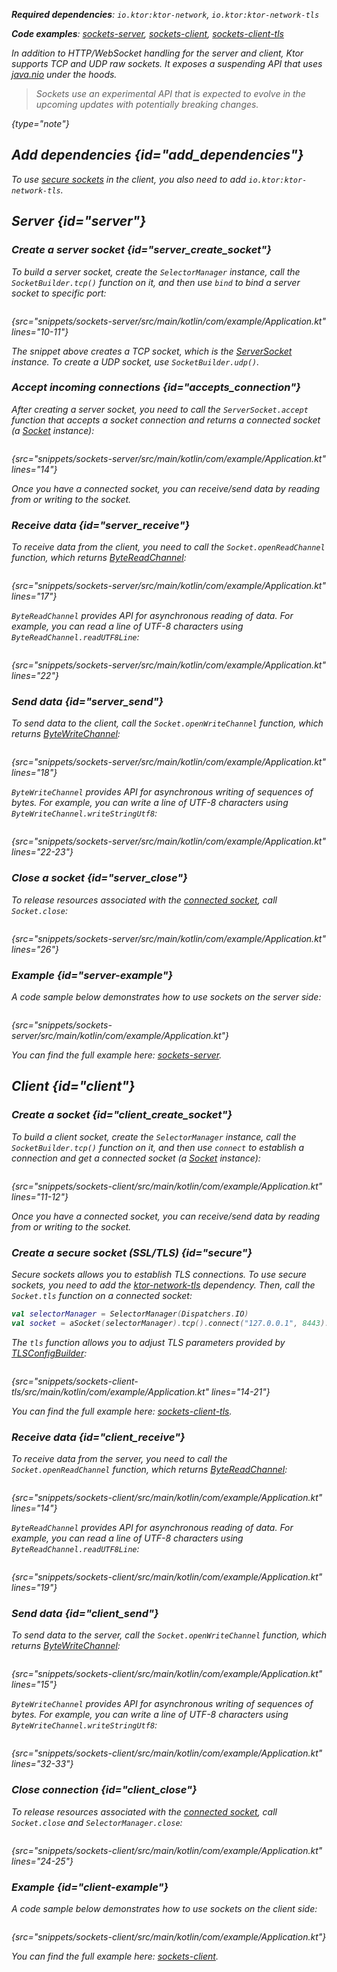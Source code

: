 [//]: # (title: Sockets)

<var name="plugin_name" value="Sockets"/>

<tldr>
<p>
<b>Required dependencies</b>: <code>io.ktor:ktor-network</code>, <code>io.ktor:ktor-network-tls</code>
</p>
<p><b>Code examples</b>:
<a href="https://github.com/ktorio/ktor-documentation/tree/%current-branch%/codeSnippets/snippets/sockets-server">sockets-server</a>,
<a href="https://github.com/ktorio/ktor-documentation/tree/%current-branch%/codeSnippets/snippets/sockets-client">sockets-client</a>,
<a href="https://github.com/ktorio/ktor-documentation/tree/%current-branch%/codeSnippets/snippets/sockets-client-tls">sockets-client-tls</a>
</p>
</tldr>

In addition to HTTP/WebSocket handling for the server and client, Ktor supports TCP and UDP raw sockets.
It exposes a suspending API that uses [java.nio](https://docs.oracle.com/javase/8/docs/api/java/nio/package-summary.html) under the hoods.

> Sockets use an experimental API that is expected to evolve in the upcoming updates with potentially breaking changes.
>
{type="note"}

## Add dependencies {id="add_dependencies"}

<var name="artifact_name" value="ktor-network"/>
<include src="lib.xml" element-id="add_ktor_artifact_intro"/>
<include src="lib.xml" element-id="add_ktor_artifact"/>

To use [secure sockets](#secure) in the client, you also need to add `io.ktor:ktor-network-tls`.


## Server {id="server"}

### Create a server socket {id="server_create_socket"}

To build a server socket, create the `SelectorManager` instance, call the `SocketBuilder.tcp()` function on it, 
and then use `bind` to bind a server socket to specific port:

```kotlin
```
{src="snippets/sockets-server/src/main/kotlin/com/example/Application.kt" lines="10-11"}

The snippet above creates a TCP socket, which is the [ServerSocket](https://api.ktor.io/ktor-network/io.ktor.network.sockets/-server-socket/index.html) instance.
To create a UDP socket, use `SocketBuilder.udp()`.


### Accept incoming connections {id="accepts_connection"}

After creating a server socket, you need to call the `ServerSocket.accept` function that accepts a socket connection and 
returns a connected socket (a [Socket](https://api.ktor.io/ktor-network/io.ktor.network.sockets/-socket/index.html) instance):

```kotlin
```
{src="snippets/sockets-server/src/main/kotlin/com/example/Application.kt" lines="14"}

Once you have a connected socket, you can receive/send data by reading from or writing to the socket.


### Receive data {id="server_receive"}

To receive data from the client, you need to call the `Socket.openReadChannel` function, which returns [ByteReadChannel](https://api.ktor.io/ktor-io/io.ktor.utils.io/-byte-read-channel/index.html):

```kotlin
```
{src="snippets/sockets-server/src/main/kotlin/com/example/Application.kt" lines="17"}

`ByteReadChannel` provides API for asynchronous reading of data.
For example, you can read a line of UTF-8 characters using `ByteReadChannel.readUTF8Line`:

```kotlin
```
{src="snippets/sockets-server/src/main/kotlin/com/example/Application.kt" lines="22"}



### Send data {id="server_send"}

To send data to the client, call the `Socket.openWriteChannel` function, which returns [ByteWriteChannel](https://api.ktor.io/ktor-io/io.ktor.utils.io/-byte-write-channel/index.html):

```kotlin
```
{src="snippets/sockets-server/src/main/kotlin/com/example/Application.kt" lines="18"}

`ByteWriteChannel` provides API for asynchronous writing of sequences of bytes.
For example, you can write a line of UTF-8 characters using `ByteWriteChannel.writeStringUtf8`:

```kotlin
```
{src="snippets/sockets-server/src/main/kotlin/com/example/Application.kt" lines="22-23"}


### Close a socket {id="server_close"}

To release resources associated with the [connected socket](#accepts_connection), call `Socket.close`:

```kotlin
```
{src="snippets/sockets-server/src/main/kotlin/com/example/Application.kt" lines="26"}

### Example {id="server-example"}

A code sample below demonstrates how to use sockets on the server side:

```kotlin
```
{src="snippets/sockets-server/src/main/kotlin/com/example/Application.kt"}

You can find the full example here: [sockets-server](https://github.com/ktorio/ktor-documentation/tree/%current-branch%/codeSnippets/snippets/sockets-server).


## Client {id="client"}

### Create a socket {id="client_create_socket"}

To build a client socket, create the `SelectorManager` instance, call the `SocketBuilder.tcp()` function on it,
and then use `connect` to establish a connection and get a connected socket (a [Socket](https://api.ktor.io/ktor-network/io.ktor.network.sockets/-socket/index.html) instance):

```kotlin
```
{src="snippets/sockets-client/src/main/kotlin/com/example/Application.kt" lines="11-12"}

Once you have a connected socket, you can receive/send data by reading from or writing to the socket.

### Create a secure socket (SSL/TLS) {id="secure"}

Secure sockets allows you to establish TLS connections. 
To use secure sockets, you need to add the [ktor-network-tls](#add_dependencies) dependency.
Then, call the `Socket.tls` function on a connected socket:

```kotlin
val selectorManager = SelectorManager(Dispatchers.IO)
val socket = aSocket(selectorManager).tcp().connect("127.0.0.1", 8443).tls()
```

The `tls` function allows you to adjust TLS parameters provided by [TLSConfigBuilder](https://api.ktor.io/ktor-network/ktor-network-tls/io.ktor.network.tls/-t-l-s-config-builder/index.html):

```kotlin
```
{src="snippets/sockets-client-tls/src/main/kotlin/com/example/Application.kt" lines="14-21"}

You can find the full example here: [sockets-client-tls](https://github.com/ktorio/ktor-documentation/tree/%current-branch%/codeSnippets/snippets/sockets-client-tls).


### Receive data {id="client_receive"}

To receive data from the server, you need to call the `Socket.openReadChannel` function, which returns [ByteReadChannel](https://api.ktor.io/ktor-io/io.ktor.utils.io/-byte-read-channel/index.html):

```kotlin
```
{src="snippets/sockets-client/src/main/kotlin/com/example/Application.kt" lines="14"}

`ByteReadChannel` provides API for asynchronous reading of data.
For example, you can read a line of UTF-8 characters using `ByteReadChannel.readUTF8Line`:

```kotlin
```
{src="snippets/sockets-client/src/main/kotlin/com/example/Application.kt" lines="19"}


### Send data {id="client_send"}

To send data to the server, call the `Socket.openWriteChannel` function, which returns [ByteWriteChannel](https://api.ktor.io/ktor-io/io.ktor.utils.io/-byte-write-channel/index.html):

```kotlin
```
{src="snippets/sockets-client/src/main/kotlin/com/example/Application.kt" lines="15"}

`ByteWriteChannel` provides API for asynchronous writing of sequences of bytes.
For example, you can write a line of UTF-8 characters using `ByteWriteChannel.writeStringUtf8`:

```kotlin
```
{src="snippets/sockets-client/src/main/kotlin/com/example/Application.kt" lines="32-33"}

### Close connection {id="client_close"}

To release resources associated with the [connected socket](#client_create_socket), call `Socket.close` and `SelectorManager.close`:

```kotlin
```
{src="snippets/sockets-client/src/main/kotlin/com/example/Application.kt" lines="24-25"}


### Example {id="client-example"}

A code sample below demonstrates how to use sockets on the client side:

```kotlin
```
{src="snippets/sockets-client/src/main/kotlin/com/example/Application.kt"}

You can find the full example here: [sockets-client](https://github.com/ktorio/ktor-documentation/tree/%current-branch%/codeSnippets/snippets/sockets-client).
